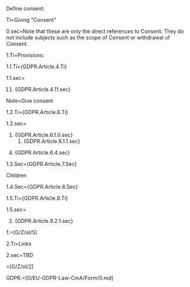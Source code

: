 Define consent:

Ti=Giving "Consent"

0.sec=Note that these are only the direct references to Consent.  They do not include subjects such as the scope of Consent or withdrawal of Consent.

1.Ti=Provisions:

1.1.Ti={GDPR.Article.4.Ti}

1.1.sec=<ol start=11><li>{GDPR.Article.4.11.sec}</ol>

Note=Give consent

1.2.Ti={GDPR.Article.6.Ti}

1.2.sec=<ol><li>{GDPR.Article.6.1.0.sec}<ol><li>{GDPR.Article.6.1.1.sec}</ol></ol><ol start=4><li>{GDPR.Article.6.4.sec}</ol>

1.3.Sec={GDPR.Article.7.Sec}

Children

1.4.Sec={GDPR.Article.8.Sec}

1.5.Ti={GDPR.Article.9.Ti}

1.5.sec=<ol start=2><li>{GDPR.Article.9.2.1.sec}</ol>

1.=[G/Z/ol/5]

2.Ti=Links

2.sec=TBD

=[G/Z/ol/2]

GDPR.=[G/EU-GDPR-Law-CmA/Form/0.md]
